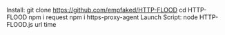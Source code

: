 Install:
git clone https://github.com/empfaked/HTTP-FLOOD
cd HTTP-FLOOD
npm i request
npm i https-proxy-agent
Launch Script:
node HTTP-FLOOD.js url time
